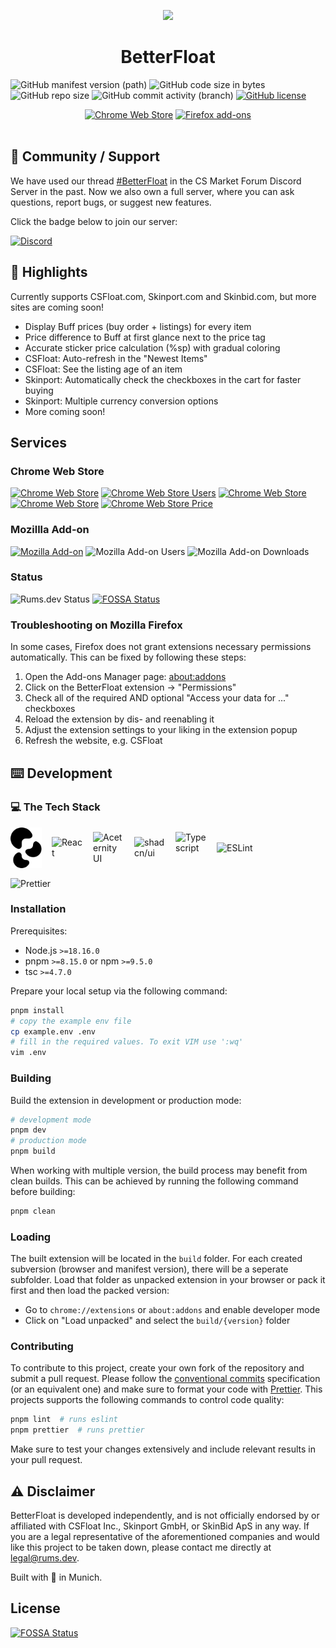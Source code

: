<p align="center">
  <a href="https://chrome.google.com/webstore/detail/bphfhlfhnohppnleaehnlfigkkccpglk">
    <img width="128" src="https://raw.githubusercontent.com/GODrums/BetterFloat/main/public/betterfloat_logo128.png"/>
  </a>
  <h1 align="center">BetterFloat</h1>
</p>

![GitHub manifest version (path)](https://img.shields.io/github/manifest-json/v/GODrums/betterfloat)
![GitHub code size in bytes](https://img.shields.io/github/languages/code-size/GODrums/betterfloat)
![GitHub repo size](https://img.shields.io/github/repo-size/GODrums/betterfloat)
![GitHub commit activity (branch)](https://img.shields.io/github/commit-activity/w/GODrums/BetterFloat)
[![GitHub license](https://img.shields.io/badge/license-MIT-blue.svg)](https://raw.githubusercontent.com/GODrums/BetterEsportal/LICENSE)

<p align="center">
  <a href="https://chromewebstore.google.com/detail/betterfloat/bphfhlfhnohppnleaehnlfigkkccpglk">
    <picture>
      <source srcset="https://i.imgur.com/XBIE9pk.png" media="(prefers-color-scheme: dark)">
      <img height="58" src="https://i.imgur.com/oGxig2F.png" alt="Chrome Web Store"></picture></a>
  <a href="https://addons.mozilla.org/en-US/firefox/addon/betterfloat/">
    <picture>
      <source srcset="https://i.imgur.com/ZluoP7T.png" media="(prefers-color-scheme: dark)">
      <img height="58" src="https://i.imgur.com/4PobQqE.png" alt="Firefox add-ons"></picture></a>
  </br></br>
</p>

## 🤝 Community / Support

<p>
We have used our thread <a href="https://discord.com/channels/664104795367538690/1140464870559584267">#BetterFloat</a> in the CS Market Forum Discord Server in the past. Now we also own a full server, where you can ask questions, report bugs, or suggest new features.
</p>

Click the badge below to join our server:

[![Discord](https://img.shields.io/badge/Discord-5865F2?logo=discord&logoColor=white)](https://discord.gg/VQWXp33nSW)

## 📄 Highlights

Currently supports CSFloat.com, Skinport.com and Skinbid.com, but more sites are coming soon!

-   Display Buff prices (buy order + listings) for every item
-   Price difference to Buff at first glance next to the price tag
-   Accurate sticker price calculation (%sp) with gradual coloring
-   CSFloat: Auto-refresh in the "Newest Items"
-   CSFloat: See the listing age of an item
-   Skinport: Automatically check the checkboxes in the cart for faster buying
-   Skinport: Multiple currency conversion options
-   More coming soon!

## Services

### Chrome Web Store

[![Chrome Web Store](https://img.shields.io/chrome-web-store/v/bphfhlfhnohppnleaehnlfigkkccpglk.svg?label=Chrome%20Web%20Store&logo=googlechrome)](https://chrome.google.com/webstore/detail/bphfhlfhnohppnleaehnlfigkkccpglk)
[![Chrome Web Store Users](https://img.shields.io/chrome-web-store/users/bphfhlfhnohppnleaehnlfigkkccpglk.svg)](https://chrome.google.com/webstore/detail/bphfhlfhnohppnleaehnlfigkkccpglk)
[![Chrome Web Store](https://img.shields.io/chrome-web-store/stars/bphfhlfhnohppnleaehnlfigkkccpglk.svg)](https://chrome.google.com/webstore/detail/bphfhlfhnohppnleaehnlfigkkccpglk)
[![Chrome Web Store](https://img.shields.io/chrome-web-store/rating-count/bphfhlfhnohppnleaehnlfigkkccpglk.svg)](https://chrome.google.com/webstore/detail/bphfhlfhnohppnleaehnlfigkkccpglk)
[![Chrome Web Store Price](https://img.shields.io/chrome-web-store/price/bphfhlfhnohppnleaehnlfigkkccpglk.svg)](https://chrome.google.com/webstore/detail/bphfhlfhnohppnleaehnlfigkkccpglk)

### Mozillla Add-on

[![Mozilla Add-on](https://img.shields.io/amo/v/betterfloat.svg?label=Mozilla%20Add-on&logo=firefox)](https://addons.mozilla.org/en-US/firefox/addon/betterfloat/)
![Mozilla Add-on Users](https://img.shields.io/amo/users/betterfloat)
![Mozilla Add-on Downloads](https://img.shields.io/amo/dw/betterfloat)

### Status

![Rums.dev Status](https://img.shields.io/endpoint?url=https%3A%2F%2Fapi.rums.dev%2Fstatus)
[![FOSSA Status](https://app.fossa.com/api/projects/git%2Bgithub.com%2FGODrums%2FBetterFloat.svg?type=shield)](https://app.fossa.com/projects/git%2Bgithub.com%2FGODrums%2FBetterFloat?ref=badge_shield)


### Troubleshooting on Mozilla Firefox

In some cases, Firefox does not grant extensions necessary permissions automatically. This can be fixed by following these steps:

1. Open the Add-ons Manager page: [about:addons](about:addons)
2. Click on the BetterFloat extension -> "Permissions"
3. Check all of the required AND optional "Access your data for ..." checkboxes
4. Reload the extension by dis- and reenabling it
5. Adjust the extension settings to your liking in the extension popup
6. Refresh the website, e.g. CSFloat

## ⌨️ Development

### 💻 The Tech Stack

<div style="display: flex; flex-direction: row; align-items: center; flex-wrap: wrap; gap: 1rem;">
<img align="center" src="./assets/plasmo.svg" alt="Plasmo" width="50">
<img align="center" src="https://api.iconify.design/logos:react.svg?color=%23888888" alt="React" width="50">
<img align="center" src="https://avatars.githubusercontent.com/u/139895814?s=48&v=4" alt="Aceternity UI" width="50">
<img align="center" src="https://ui.aceternity.com/_next/image?url=%2Flogo.png&w=64&q=75" alt="shadcn/ui" width="50">
<img align="center" src="https://icongr.am/devicon/typescript-original.svg?size=128&color=currentColor" alt="Typescript" width="50" height="50">
<img align="center" src="https://cdn.jsdelivr.net/gh/devicons/devicon/icons/eslint/eslint-original-wordmark.svg" alt="ESLint" width="100">
<img align="center" src="https://raw.githubusercontent.com/prettier/prettier-logo/master/images/prettier-banner-dark.svg" alt="Prettier" width="100">
</div>

### Installation

Prerequisites:

-   Node.js `>=18.16.0`
-   pnpm `>=8.15.0` or npm `>=9.5.0`
-   tsc `>=4.7.0`

Prepare your local setup via the following command:

```bash
pnpm install
# copy the example env file
cp example.env .env
# fill in the required values. To exit VIM use ':wq'
vim .env
```

### Building

Build the extension in development or production mode:

```bash
# development mode
pnpm dev 
# production mode
pnpm build
```

When working with multiple version, the build process may benefit from clean builds. This can be achieved by running the following command before building:

```bash
pnpm clean
```

### Loading

The built extension will be located in the `build` folder. For each created subversion (browser and manifest version), there will be a seperate subfolder. Load that folder as unpacked extension in your browser or pack it first and then load the packed version:
- Go to `chrome://extensions` or `about:addons` and enable developer mode
- Click on "Load unpacked" and select the `build/{version}` folder

### Contributing

To contribute to this project, create your own fork of the repository and submit a pull request.
Please follow the [conventional commits](https://www.conventionalcommits.org/en/v1.0.0/) specification (or an equivalent one) and make sure to format your code with [Prettier](https://prettier.io/). This projects supports the following commands to control code quality:

```bash
pnpm lint  # runs eslint
pnpm prettier  # runs prettier
```

Make sure to test your changes extensively and include relevant results in your pull request.

## ⚠️ Disclaimer

BetterFloat is developed independently, and is not officially endorsed by or affiliated with CSFloat Inc., Skinport GmbH, or SkinBid ApS in any way. If you are a legal representative of the aforementioned companies and would like this project to be taken down, please contact me directly at legal@rums.dev.

Built with 🖤 in Munich.

## License
[![FOSSA Status](https://app.fossa.com/api/projects/git%2Bgithub.com%2FGODrums%2FBetterFloat.svg?type=large)](https://app.fossa.com/projects/git%2Bgithub.com%2FGODrums%2FBetterFloat?ref=badge_large)